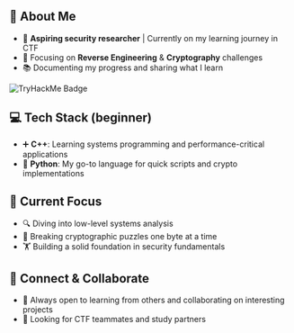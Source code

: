 ## 🌱 About Me
- 🔰 **Aspiring security researcher** | Currently on my learning journey in CTF
- 🔐 Focusing on **Reverse Engineering** & **Cryptography** challenges
- 📚 Documenting my progress and sharing what I learn

![TryHackMe Badge](https://tryhackme-badges.s3.amazonaws.com/[hitohunt].png)

## 💻 Tech Stack (beginner)
- ➕ **C++**: Learning systems programming and performance-critical applications
- 🐍 **Python**: My go-to language for quick scripts and crypto implementations

## 🧠 Current Focus
- 🔍 Diving into low-level systems analysis
- 🧩 Breaking cryptographic puzzles one byte at a time
- 🏋️ Building a solid foundation in security fundamentals

## 🤝 Connect & Collaborate
- 💬 Always open to learning from others and collaborating on interesting projects
- 🌟 Looking for CTF teammates and study partners

<!---
hitohunt/hitohunt is a ✨ special ✨ repository because its `README.md` (this file) appears on your GitHub profile.
You can click the Preview link to take a look at your changes.
--->
